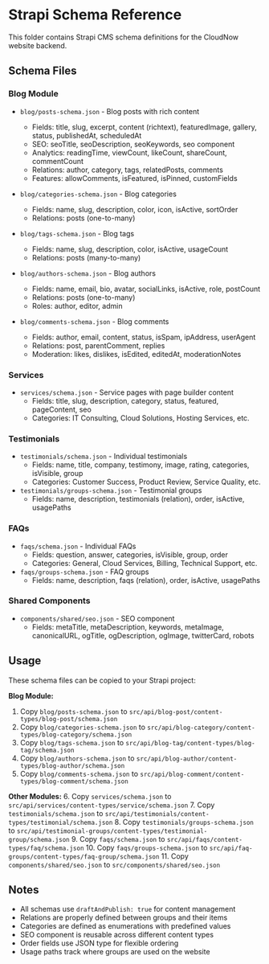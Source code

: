 # Strapi Schema Reference

This folder contains Strapi CMS schema definitions for the CloudNow website backend.

## Schema Files

### Blog Module
- `blog/posts-schema.json` - Blog posts with rich content
  - Fields: title, slug, excerpt, content (richtext), featuredImage, gallery, status, publishedAt, scheduledAt
  - SEO: seoTitle, seoDescription, seoKeywords, seo component
  - Analytics: readingTime, viewCount, likeCount, shareCount, commentCount
  - Relations: author, category, tags, relatedPosts, comments
  - Features: allowComments, isFeatured, isPinned, customFields

- `blog/categories-schema.json` - Blog categories
  - Fields: name, slug, description, color, icon, isActive, sortOrder
  - Relations: posts (one-to-many)

- `blog/tags-schema.json` - Blog tags
  - Fields: name, slug, description, color, isActive, usageCount
  - Relations: posts (many-to-many)

- `blog/authors-schema.json` - Blog authors
  - Fields: name, email, bio, avatar, socialLinks, isActive, role, postCount
  - Relations: posts (one-to-many)
  - Roles: author, editor, admin

- `blog/comments-schema.json` - Blog comments
  - Fields: author, email, content, status, isSpam, ipAddress, userAgent
  - Relations: post, parentComment, replies
  - Moderation: likes, dislikes, isEdited, editedAt, moderationNotes

### Services
- `services/schema.json` - Service pages with page builder content
  - Fields: title, slug, description, category, status, featured, pageContent, seo
  - Categories: IT Consulting, Cloud Solutions, Hosting Services, etc.

### Testimonials
- `testimonials/schema.json` - Individual testimonials
  - Fields: name, title, company, testimony, image, rating, categories, isVisible, group
  - Categories: Customer Success, Product Review, Service Quality, etc.
- `testimonials/groups-schema.json` - Testimonial groups
  - Fields: name, description, testimonials (relation), order, isActive, usagePaths

### FAQs
- `faqs/schema.json` - Individual FAQs
  - Fields: question, answer, categories, isVisible, group, order
  - Categories: General, Cloud Services, Billing, Technical Support, etc.
- `faqs/groups-schema.json` - FAQ groups
  - Fields: name, description, faqs (relation), order, isActive, usagePaths

### Shared Components
- `components/shared/seo.json` - SEO component
  - Fields: metaTitle, metaDescription, keywords, metaImage, canonicalURL, ogTitle, ogDescription, ogImage, twitterCard, robots

## Usage

These schema files can be copied to your Strapi project:

**Blog Module:**
1. Copy `blog/posts-schema.json` to `src/api/blog-post/content-types/blog-post/schema.json`
2. Copy `blog/categories-schema.json` to `src/api/blog-category/content-types/blog-category/schema.json`
3. Copy `blog/tags-schema.json` to `src/api/blog-tag/content-types/blog-tag/schema.json`
4. Copy `blog/authors-schema.json` to `src/api/blog-author/content-types/blog-author/schema.json`
5. Copy `blog/comments-schema.json` to `src/api/blog-comment/content-types/blog-comment/schema.json`

**Other Modules:**
6. Copy `services/schema.json` to `src/api/services/content-types/service/schema.json`
7. Copy `testimonials/schema.json` to `src/api/testimonials/content-types/testimonial/schema.json`
8. Copy `testimonials/groups-schema.json` to `src/api/testimonial-groups/content-types/testimonial-group/schema.json`
9. Copy `faqs/schema.json` to `src/api/faqs/content-types/faq/schema.json`
10. Copy `faqs/groups-schema.json` to `src/api/faq-groups/content-types/faq-group/schema.json`
11. Copy `components/shared/seo.json` to `src/components/shared/seo.json`

## Notes

- All schemas use `draftAndPublish: true` for content management
- Relations are properly defined between groups and their items
- Categories are defined as enumerations with predefined values
- SEO component is reusable across different content types
- Order fields use JSON type for flexible ordering
- Usage paths track where groups are used on the website

